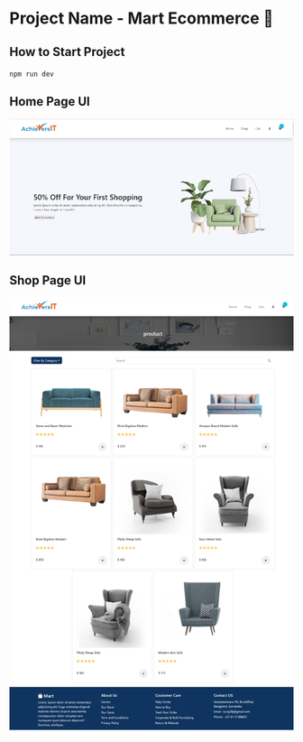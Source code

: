 # Project Name - Mart Ecommerce 🛒

## How to Start Project
`npm run dev`

## Home Page UI
![alt home-page-ui](https://github.com/suraj28j/Mart-Ecommerce/blob/main/home-page.gif?raw=true)

## Shop Page UI
![alt shop-page-ui](https://github.com/suraj28j/Mart-Ecommerce/blob/main/shop-page.jpeg?raw=true)

